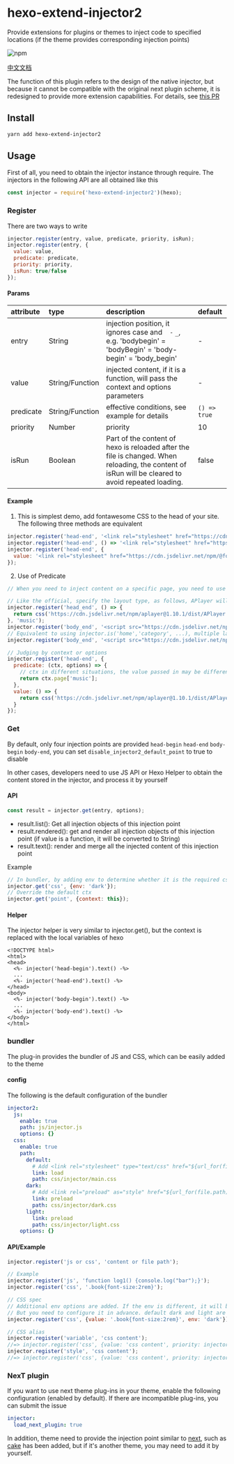 # hexo-extend-injector2

Provide extensions for plugins or themes to inject code to specified locations (if the theme provides corresponding injection points)

![npm](https://img.shields.io/npm/v/hexo-extend-injector2.svg)

[中文文档](README-ZH.md)

The function of this plugin refers to the design of the native injector, but because it cannot be compatible with the original next plugin scheme, it is redesigned to provide more extension capabilities. For details, see [this PR](https://github.com/jiangtj/hexo-theme-cake/pull/39)

## Install

```bash
yarn add hexo-extend-injector2
```

## Usage

First of all, you need to obtain the injector instance through require. The injectors in the following API are all obtained like this

```js
const injector = require('hexo-extend-injector2')(hexo);
```

### Register

There are two ways to write

```js
injector.register(entry, value, predicate, priority, isRun);
injector.register(entry, {
  value: value,
  predicate: predicate,
  priority: priority,
  isRun: true/false
});
```

#### Params

|  attribute   | type  | description  | default  |
|  :-----  | :----- | :-----  | :-----  |
| entry  | String | injection position, it ignores case and ` ` `-` `_`, e.g. 'bodybegin' = 'bodyBegin' = 'body-begin' = 'body_begin' | - |
| value  | String/Function  | injected content, if it is a function, will pass the context and options parameters | - |
| predicate  | String/Function  | effective conditions, see example for details | `() => true` |
| priority  | Number  | priority | 10 |
| isRun  | Boolean  | Part of the content of hexo is reloaded after the file is changed. When reloading, the content of isRun will be cleared to avoid repeated loading. | false |


#### Example

1. This is simplest demo, add fontawesome CSS to the head of your site. The following three methods are equivalent
```js
injector.register('head-end', '<link rel="stylesheet" href="https://cdn.jsdelivr.net/npm/@fortawesome/fontawesome-free@5.11.2/css/all.min.css" crossorigin="anonymous">');
injector.register('head-end', () => '<link rel="stylesheet" href="https://cdn.jsdelivr.net/npm/@fortawesome/fontawesome-free@5.11.2/css/all.min.css" crossorigin="anonymous">');
injector.register('head-end', {
  value: '<link rel="stylesheet" href="https://cdn.jsdelivr.net/npm/@fortawesome/fontawesome-free@5.11.2/css/all.min.css" crossorigin="anonymous">'
});
```

2. Use of Predicate
```js
// When you need to inject content on a specific page, you need to use Predicate, which is divided into two ways of writing

// Like the official, specify the layout type, as follows, APlayer will be added to the specific music layout
injector.register('head_end', () => {
  return css('https://cdn.jsdelivr.net/npm/aplayer@1.10.1/dist/APlayer.min.css');
}, 'music');
injector.register('body_end', '<script src="https://cdn.jsdelivr.net/npm/aplayer@1.10.1/dist/APlayer.min.js">', 'music');
// Equivalent to using injector.is('home','category', ...), multiple layouts can be passed, and they will take effect at the same time
injector.register('body_end', '<script src="https://cdn.jsdelivr.net/npm/aplayer@1.10.1/dist/APlayer.min.js">', injector.is('music'));

// Judging by context or options
injector.register('head-end', {
  predicate: (ctx, options) => {
    // ctx in different situations, the value passed in may be different, 
    return ctx.page['music'];
  },
  value: () => {
    return css('https://cdn.jsdelivr.net/npm/aplayer@1.10.1/dist/APlayer.min.css');
  }
});
```

### Get

By default, only four injection points are provided `head-begin` `head-end` `body-begin` `body-end`, you can set `disable_injector2_default_point` to true to disable

In other cases, developers need to use JS API or Hexo Helper to obtain the content stored in the injector, and process it by yourself

#### API

```js
const result = injector.get(entry, options);
```

- result.list(): Get all injection objects of this injection point
- result.rendered(): get and render all injection objects of this injection point (if value is a function, it will be converted to String)
- result.text(): render and merge all the injected content of this injection point

Example

```js
// In bundler, by adding env to determine whether it is the required css content
injector.get('css', {env: 'dark'});
// Override the default ctx
injector.get('point', {context: this});
```

#### Helper

The injector helper is very similar to injector.get(), but the context is replaced with the local variables of hexo

```ejs
<!DOCTYPE html>
<html>
<head>
  <%- injector('head-begin').text() -%>
  ...
  <%- injector('head-end').text() -%>
</head>
<body>
  <%- injector('body-begin').text() -%>
  ...
  <%- injector('body-end').text() -%>
</body>
</html>
```

### bundler

The plug-in provides the bundler of JS and CSS, which can be easily added to the theme

#### config

The following is the default configuration of the bundler

```yml
injector2:
  js:
    enable: true
    path: js/injector.js
    options: {}
  css:
    enable: true
    path:
      default:
        # Add <link rel="stylesheet" type="text/css" href="${url_for(file.path)}" /> in the head
        link: load
        path: css/injector/main.css
      dark:
        # Add <link rel="preload" as="style" href="${url_for(file.path)}" /> in the head
        link: preload
        path: css/injector/dark.css
      light:
        link: preload
        path: css/injector/light.css
    options: {}
```

#### API/Example

```js
injector.register('js or css', 'content or file path');

// Example
injector.register('js', 'function log1() {console.log("bar");}');
injector.register('css', '.book{font-size:2rem}');

// CSS spec
// Additional env options are added. If the env is different, it will be packaged into a different CSS file
// But you need to configure it in advance. default dark and light are set by default, if not set, it will be default
injector.register('css', {value: '.book{font-size:2rem}', env: 'dark'});

// CSS alias
injector.register('variable', 'css content');
//=> injector.register('css', {value: 'css content', priority: injector.order.REGISTER_VARIABLE});
injector.register('style', 'css content');
//=> injector.register('css', {value: 'css content', priority: injector.order.REGISTER_STYLE});
```

### NexT plugin

If you want to use next theme plug-ins in your theme, enable the following configuration (enabled by default). If there are incompatible plug-ins, you can submit the issue

```yml
injector:
  load_next_plugin: true
```

In addition, theme need to provide the injection point similar to [next](lib/next-point.js), such as [cake](https://github.com/jiangtj/hexo-theme-cake) has been added, but if it's another theme, you may need to add it by yourself.
